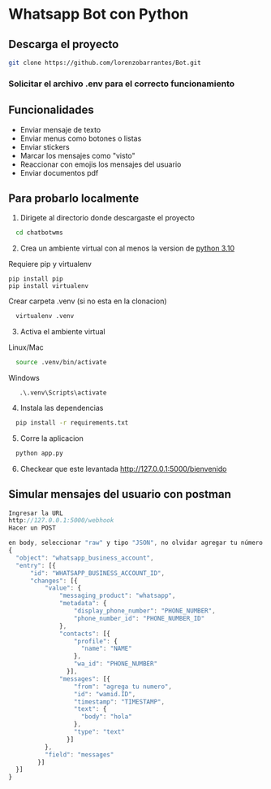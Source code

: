 
# Whatsapp Bot con Python

## Descarga el proyecto


```bash
git clone https://github.com/lorenzobarrantes/Bot.git
```
### Solicitar el archivo .env para el correcto funcionamiento
## Funcionalidades

- Enviar mensaje de texto
- Enviar menus como botones o listas
- Enviar stickers
- Marcar los mensajes como "visto"
- Reaccionar con emojis los mensajes del usuario
- Enviar documentos pdf


## Para probarlo localmente

1. Dirigete al directorio donde descargaste el proyecto

```bash
  cd chatbotwms
```
2. Crea un ambiente virtual con al menos la version de [python 3.10](https://www.python.org/downloads/)

Requiere pip y virtualenv
```commandline
pip install pip
pip install virtualenv
```
Crear carpeta .venv (si no esta en la clonacion)
```bash
  virtualenv .venv
```
3. Activa el ambiente virtual

Linux/Mac
```bash
  source .venv/bin/activate
```
Windows
```commandline
   .\.venv\Scripts\activate 
```
4. Instala las dependencias

```bash
  pip install -r requirements.txt
```

5. Corre la aplicacion

```bash
  python app.py
```
6. Checkear que este levantada http://127.0.0.1:5000/bienvenido

## Simular mensajes del usuario con postman

```javascript
Ingresar la URL
http://127.0.0.1:5000/webhook
Hacer un POST

en body, seleccionar "raw" y tipo "JSON", no olvidar agregar tu número
{
  "object": "whatsapp_business_account",
  "entry": [{
      "id": "WHATSAPP_BUSINESS_ACCOUNT_ID",
      "changes": [{
          "value": {
              "messaging_product": "whatsapp",
              "metadata": {
                  "display_phone_number": "PHONE_NUMBER",
                  "phone_number_id": "PHONE_NUMBER_ID"
              },
              "contacts": [{
                  "profile": {
                    "name": "NAME"
                  },
                  "wa_id": "PHONE_NUMBER"
                }],
              "messages": [{
                  "from": "agrega tu numero",
                  "id": "wamid.ID",
                  "timestamp": "TIMESTAMP",
                  "text": {
                    "body": "hola"
                  },
                  "type": "text"
                }]
          },
          "field": "messages"
        }]
  }]
}
```

